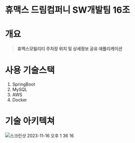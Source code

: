휴맥스 드림컴퍼니 SW개발팀 16조
====
# 개요
> **휴맥스모빌리티 주차장 위치 및 상세정보 공유 애플리케이션**
# 사용 기술스택
1. SpringBoot
2. MySQL
3. AWS
4. Docker
# 기술 아키텍쳐
![스크린샷 2023-11-16 오후 1 36 16](https://user-images.githubusercontent.com/28076019/283322693-9875f508-d468-4ec2-897a-ee8429d90bf3.png)

